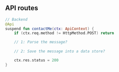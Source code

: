 ## API routes

```kotlin 0|4,10|6,8 [api-backend]
// Backend
@Api
suspend fun contactMe(ctx: ApiContext) {
    if (ctx.req.method != HttpMethod.POST) return

    // 1: Parse the message?
    
    // 2: Save the message into a data store?

    ctx.res.status = 200
}
```
